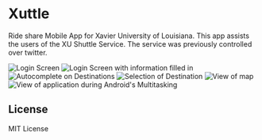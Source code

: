 # Xuttle
Ride share Mobile App for Xavier University of Louisiana. This app assists the users of the XU Shuttle Service. The service was previously controlled over twitter.


![Login Screen](login1.png)
![Login Screen with information filled in](login2.png)
![Autocomplete on Destinations](autocomplete.png)
![Selection of Destination](autocomplete2.png)
![View of map](mapview.png)
![View of application during Android's Multitasking](multitastkview.png)



## License
MIT License
